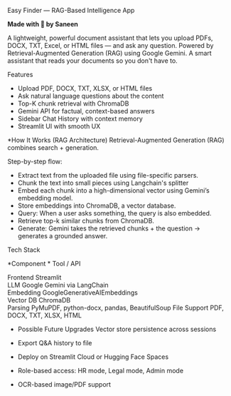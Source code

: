  Easy Finder — RAG-Based Intelligence App

**Made with 💚 by Saneen**

A lightweight, powerful document assistant that lets you upload PDFs, DOCX, TXT, Excel, or HTML files — and ask any question. Powered by Retrieval-Augmented Generation (RAG) using Google Gemini.
A smart assistant that reads your documents so you don't have to. 


 Features

-  Upload PDF, DOCX, TXT, XLSX, or HTML files
-  Ask natural language questions about the content
-  Top-K chunk retrieval with ChromaDB
-  Gemini API for factual, context-based answers
-  Sidebar Chat History with context memory
-  Streamlit UI with smooth UX



*How It Works (RAG Architecture)
 Retrieval-Augmented Generation (RAG) combines search + generation.

Step-by-step flow:

- Extract text from the uploaded file using file-specific parsers.
- Chunk the text into small pieces using Langchain's splitter
- Embed each chunk into a high-dimensional vector using Gemini’s embedding model.
- Store embeddings into ChromaDB, a vector database.
- Query: When a user asks something, the query is also embedded.
- Retrieve top-k similar chunks from ChromaDB.
- Generate: Gemini takes the retrieved chunks + the question → generates a grounded answer.



 Tech Stack

 *Component      * Tool / API                     

 Frontend        Streamlit                     
 LLM             Google Gemini via LangChain   
 Embedding       GoogleGenerativeAIEmbeddings  
 Vector DB       ChromaDB                      
  Parsing        PyMuPDF, python-docx, pandas, BeautifulSoup 
 File Support    PDF, DOCX, TXT, XLSX, HTML     


* Possible Future Upgrades
 Vector store persistence across sessions

- Export Q&A history to file

- Deploy on Streamlit Cloud or Hugging Face Spaces

- Role-based access: HR mode, Legal mode, Admin mode

- OCR-based image/PDF support
